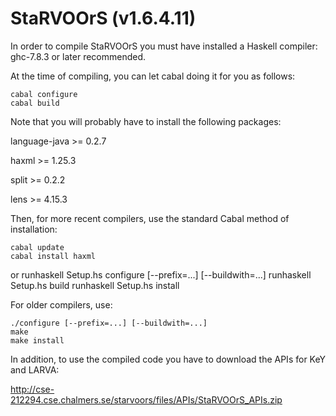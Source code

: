 
# StaRVOOrS (v1.6.4.11)

In order to compile StaRVOOrS you must have installed a Haskell compiler: ghc-7.8.3 or later recommended.

At the time of compiling, you can let cabal doing it for you as follows:

    cabal configure
    cabal build

Note that you will probably have to install the following packages:

 language-java >= 0.2.7

 haxml >= 1.25.3

 split >= 0.2.2

 lens >= 4.15.3

Then, for more recent compilers, use the standard Cabal method of installation:

    cabal update
    cabal install haxml

or
    runhaskell Setup.hs configure [--prefix=...] [--buildwith=...]
    runhaskell Setup.hs build
    runhaskell Setup.hs install

For older compilers, use:

    ./configure [--prefix=...] [--buildwith=...]
    make
    make install

In addition, to use the compiled code you have to download the APIs for KeY and LARVA:

http://cse-212294.cse.chalmers.se/starvoors/files/APIs/StaRVOOrS_APIs.zip
